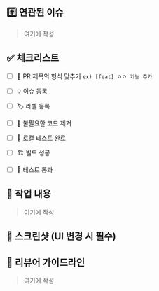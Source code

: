 ## #️⃣ 연관된 이슈
<!-- 이번 PR에서 변경된 내용과 주요 목적을 간략하게 설명해 주세요. -->
<!-- ex) #이슈번호[, #이슈번호] -->

> 여기에 작성

## ✅ 체크리스트

- [ ] 🔀 PR 제목의 형식 맞추기 `ex) [feat] ㅇㅇ 기능 추가`
- [ ] 💡 이슈 등록
- [ ] 🏷️ 라벨 등록
- [ ] 🧹 불필요한 코드 제거
- [ ] 🧪 로컬 테스트 완료
- [ ] 🏗️ 빌드 성공
- [ ] 💯 테스트 통과


## 📝 작업 내용
<!-- 이번 PR에서 작업한 내용을 설명해 주세요. (이미지 첨부 가능) -->

> 여기에 작성

## 📸 스크린샷 (UI 변경 시 필수)
<!-- UI 변경이 포함된 경우 변경된 화면의 스크린샷을 추가해 주세요. -->



## 👀 리뷰어 가이드라인
<!-- 리뷰어가 중점적으로 확인해야 할 사항을 작성해 주세요. -->
<!-- ex) 메서드 XXX의 이름을 더 잘 짓고 싶은데 혹시 좋은 명칭이 있을까요? -->

> 여기에 작성